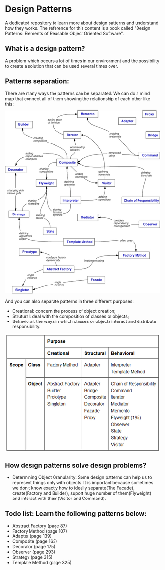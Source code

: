 # Design Patterns
A dedicated repository to learn more about design patterns and understand how they works. The reference for this content is a book called "Design Patterns: Elements of Reusable Object Oriented Software".

## What is a design pattern?
A problem which occurs a lot of times in our environment and the possibility to create a solution that can be used several times over.

## Patterns separation:
There are many ways the patterns can be separated. We can do a mind map that connect all of them showing the relationship of each other like this:

![Design Patterns Relationships](/images/design-pattern-relationships.jpg)

And you can also separate patterns in three different purposes:
- Creational: concern the process of object creation;
- Strutural: deal with the composition of classes or objects;
- Behavioral: the ways in which classes or objects interact and distribute responsibility.

![Design Patterns Purposes](/images/design-pattern-purposes.png)

## How design patterns solve design problems?
 - Determining Object Granularity: Some design patterns can help us to represent things only with objects. It is important because sometimes we don't know exactly how to ideally separate(The Facade), create(Factory and Builder), suport huge number of them(Flyweight) and interact with them(Visitor and Command).

## Todo list: Learn the following patterns below:
- Abstract Factory (page 87)
- Factory Method (page 107)
- Adapter (page 139)
- Composite (page 163)
- Decorator (page 175)
- Observer (page 293)
- Strategy (page 315)
- Template Method (page 325)
